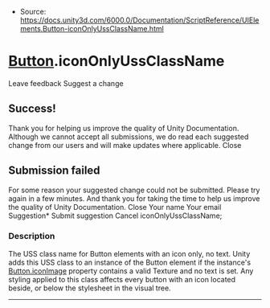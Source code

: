 * Source: https://docs.unity3d.com/6000.0/Documentation/ScriptReference/UIElements.Button-iconOnlyUssClassName.html

#  [Button](https://docs.unity3d.com/6000.0/Documentation/ScriptReference/UIElements.Button.html).iconOnlyUssClassName
Leave feedback
Suggest a change
## Success!
Thank you for helping us improve the quality of Unity Documentation. Although we cannot accept all submissions, we do read each suggested change from our users and will make updates where applicable.
Close
## Submission failed
For some reason your suggested change could not be submitted. Please <a>try again</a> in a few minutes. And thank you for taking the time to help us improve the quality of Unity Documentation.
Close
Your name Your email Suggestion* Submit suggestion
Cancel
iconOnlyUssClassName; 
### Description
The USS class name for Button elements with an icon only, no text. 
Unity adds this USS class to an instance of the Button element if the instance's [Button.iconImage](https://docs.unity3d.com/6000.0/Documentation/ScriptReference/UIElements.Button-iconImage.html) property contains a valid Texture and no text is set. Any styling applied to this class affects every button with an icon located beside, or below the stylesheet in the visual tree. 
* * *
